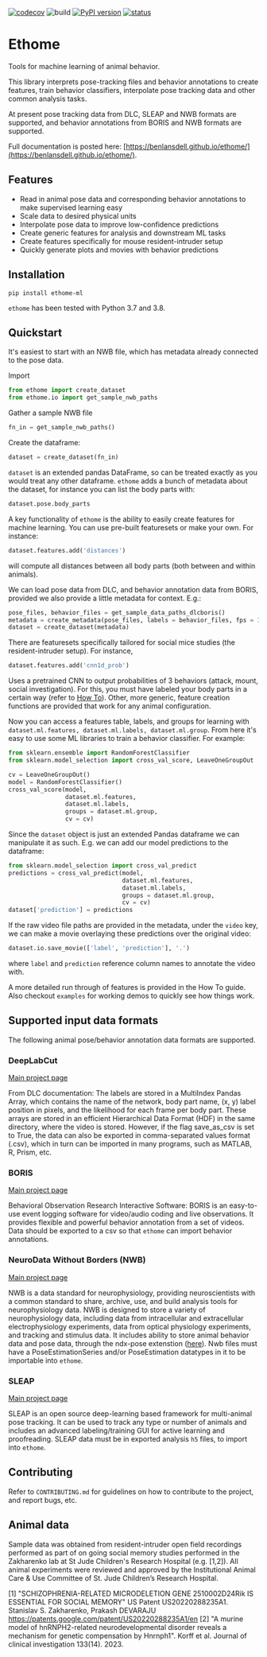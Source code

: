 [![codecov](https://codecov.io/gh/benlansdell/ethome/branch/master/graph/badge.svg?token=IJ0JJBOGGS)](https://codecov.io/gh/benlansdell/ethome)
![build](https://github.com/benlansdell/ethome/actions/workflows/workflow.yml/badge.svg)
[![PyPI version](https://badge.fury.io/py/ethome-ml.svg)](https://badge.fury.io/py/ethome-ml)
[![status](https://joss.theoj.org/papers/0472dab158806827a83da79e602e16e4/status.svg)](https://joss.theoj.org/papers/0472dab158806827a83da79e602e16e4)

# Ethome

Tools for machine learning of animal behavior. 

This library interprets pose-tracking files and behavior annotations to create features, train behavior classifiers, interpolate pose tracking data and other common analysis tasks. 

At present pose tracking data from DLC, SLEAP and NWB formats are supported, and behavior annotations from BORIS and NWB formats are supported.

Full documentation is posted here: [https://benlansdell.github.io/ethome/](https://benlansdell.github.io/ethome/). 

## Features

* Read in animal pose data and corresponding behavior annotations to make supervised learning easy
* Scale data to desired physical units
* Interpolate pose data to improve low-confidence predictions 
* Create generic features for analysis and downstream ML tasks
* Create features specifically for mouse resident-intruder setup
* Quickly generate plots and movies with behavior predictions

## Installation

```
pip install ethome-ml
```

`ethome` has been tested with Python 3.7 and 3.8. 

## Quickstart

It's easiest to start with an NWB file, which has metadata already connected to the pose data. 

Import
```python
from ethome import create_dataset
from ethome.io import get_sample_nwb_paths
```

Gather a sample NWB file
```python
fn_in = get_sample_nwb_paths()
```

Create the dataframe:
```python
dataset = create_dataset(fn_in)
```
`dataset` is an extended pandas DataFrame, so can be treated exactly as you would treat any other dataframe. `ethome` adds a bunch of metadata about the dataset, for instance you can list the body parts with:
```python
dataset.pose.body_parts
```

A key functionality of `ethome` is the ability to easily create features for machine learning. You can use pre-built featuresets or make your own. For instance:
```python
dataset.features.add('distances')
``` 
will compute all distances between all body parts (both between and within animals).

We can load pose data from DLC, and behavior annotation data from BORIS, provided we also provide a little metadata for context. E.g.:
```python
pose_files, behavior_files = get_sample_data_paths_dlcboris()
metadata = create_metadata(pose_files, labels = behavior_files, fps = 30)
dataset = create_dataset(metadata)
```

There are featuresets specifically tailored for social mice studies (the resident-intruder setup). For instance, 
```python
dataset.features.add('cnn1d_prob')
```
Uses a pretrained CNN to output probabilities of 3 behaviors (attack, mount, social investigation). For this, you must have labeled your body parts in a certain way (refer to [How To](https://benlansdell.github.io/ethome/how-to/)). Other, more generic, feature creation functions are provided that work for any animal configuration. 

Now you can access a features table, labels, and groups for learning with `dataset.ml.features, dataset.ml.labels, dataset.ml.group`. From here it's easy to use some ML libraries to train a behavior classifier. For example:
```python
from sklearn.ensemble import RandomForestClassifier
from sklearn.model_selection import cross_val_score, LeaveOneGroupOut

cv = LeaveOneGroupOut()
model = RandomForestClassifier()
cross_val_score(model, 
                dataset.ml.features, 
                dataset.ml.labels, 
                groups = dataset.ml.group, 
                cv = cv)
```

Since the `dataset` object is just an extended Pandas dataframe we can manipulate it as such. E.g. we can add our model predictions to the dataframe:
```python
from sklearn.model_selection import cross_val_predict
predictions = cross_val_predict(model, 
                                dataset.ml.features, 
                                dataset.ml.labels, 
                                groups = dataset.ml.group, 
                                cv = cv)
dataset['prediction'] = predictions
```

If the raw video file paths are provided in the metadata, under the `video` key, we can make a movie overlaying these predictions over the original video:
```python
dataset.io.save_movie(['label', 'prediction'], '.')
```
where `label` and `prediction` reference column names to annotate the video with.

A more detailed run through of features is provided in the How To guide. Also checkout `examples` for working demos to quickly see how things work.

## Supported input data formats

The following animal pose/behavior annotation data formats are supported.

### DeepLabCut

[Main project page](https://github.com/DeepLabCut/DeepLabCut)

From DLC documentation: The labels are stored in a MultiIndex Pandas Array, which contains the name of the network, body part name, (x, y) label position in pixels, and the likelihood for each frame per body part. These arrays are stored in an efficient Hierarchical Data Format (HDF) in the same directory, where the video is stored. However, if the flag save_as_csv is set to True, the data can also be exported in comma-separated values format (.csv), which in turn can be imported in many programs, such as MATLAB, R, Prism, etc.

### BORIS 

[Main project page](https://www.boris.unito.it/)

Behavioral Observation Research Interactive Software: BORIS is an easy-to-use event logging software for video/audio coding and live observations. It provides flexible and powerful behavior annotation from a set of videos. Data should be exported to a csv so that `ethome` can import behavior annotations.

### NeuroData Without Borders (NWB)

[Main project page](https://www.nwb.org/)

NWB is a data standard for neurophysiology, providing neuroscientists with a common standard to share, archive, use, and build analysis tools for neurophysiology data. NWB is designed to store a variety of neurophysiology data, including data from intracellular and extracellular electrophysiology experiments, data from optical physiology experiments, and tracking and stimulus data. It includes ability to store animal behavior data and pose data, through the ndx-pose extenstion ([here](https://github.com/rly/ndx-pose)). Nwb files must have a PoseEstimationSeries and/or PoseEstimation datatypes in it to be importable into `ethome`.

### SLEAP

[Main project page](https://sleap.ai/)

SLEAP is an open source deep-learning based framework for multi-animal pose tracking. It can be used to track any type or number of animals and includes an advanced labeling/training GUI for active learning and proofreading. SLEAP data must be in exported analysis `h5` files, to import into `ethome`.

## Contributing

Refer to `CONTRIBUTING.md` for guidelines on how to contribute to the project, and report bugs, etc.

## Animal data

Sample data was obtained from resident-intruder open field recordings performed as part of on going social memory studies performed in the Zakharenko lab at St Jude Children's Research Hospital (e.g. [1,2]). All animal experiments were reviewed and approved by the Institutional Animal Care & Use Committee of St. Jude Children’s Research Hospital. 

[1] "SCHIZOPHRENIA-RELATED MICRODELETION GENE 2510002D24Rik IS ESSENTIAL FOR SOCIAL MEMORY" US Patent US20220288235A1. Stanislav S. Zakharenko, Prakash DEVARAJU https://patents.google.com/patent/US20220288235A1/en
[2] "A murine model of hnRNPH2-related neurodevelopmental disorder reveals a mechanism for genetic compensation by Hnrnph1". Korff et al. Journal of clinical investigation 133(14). 2023. 